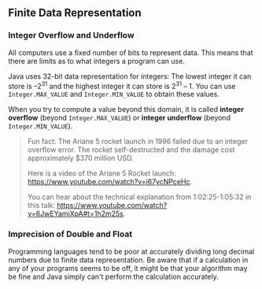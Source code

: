 ## Finite Data Representation

### Integer Overflow and Underflow

All computers use a fixed number of bits to represent data. This means that there are limits as to what integers a program can use.  

Java uses 32-bit data representation for integers: The lowest integer it can store is –2<sup>31</sup> and the highest integer it can store is 2<sup>31</sup> – 1. You can use `Integer.MAX_VALUE` and `Integer.MIN_VALUE` to obtain these values.

When you try to compute a value beyond this domain, it is called **integer overflow** (beyond `Integer.MAX_VALUE`) or **integer underflow** (beyond `Integer.MIN_VALUE`).



> Fun fact: The Ariane 5 rocket launch in 1996 failed due to an integer overflow error. The rocket self-destructed and the damage cost approximately $370 million USD.
>
> Here is a video of the Ariane 5 Rocket launch: https://www.youtube.com/watch?v=i67ycNPceHc.
>
> You can hear about the technical explanation from 1:02:25-1:05:32 in this talk: https://www.youtube.com/watch?v=6JwEYamjXpA#t=1h2m25s.




### Imprecision of Double and Float

Programming languages tend to be poor at accurately dividing long decimal numbers due to finite data representation. Be aware that if a calculation in any of your programs seems to be off, it might be that your algorithm may be fine and Java simply can't perform the calculation accurately.

